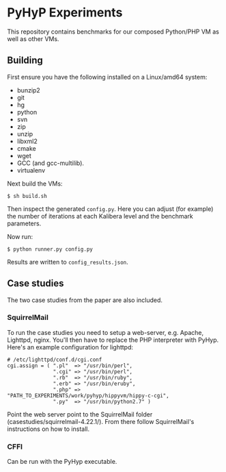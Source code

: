 # PyHyP Experiments

This repository contains benchmarks for our composed Python/PHP VM as well
as other VMs.

## Building

First ensure you have the following installed on a Linux/amd64 system:

 * bunzip2
 * git
 * hg
 * python
 * svn
 * zip
 * unzip
 * libxml2
 * cmake
 * wget
 * GCC (and gcc-multilib).
 * virtualenv

Next build the VMs:

```
$ sh build.sh
```

Then inspect the generated `config.py`. Here you can adjust (for example)
the number of iterations at each Kalibera level and the benchmark parameters.

Now run:

```
$ python runner.py config.py
```

Results are written to `config_results.json`.

## Case studies

The two case studies from the paper are also included.

### SquirrelMail
To run the case studies you need to setup a web-server, e.g. Apache,
Lighttpd, nginx. You'll then have to replace the PHP interpreter with PyHyp.
Here's an example configuration for lighttpd:

```
# /etc/lighttpd/conf.d/cgi.conf
cgi.assign = ( ".pl"  => "/usr/bin/perl",
               ".cgi" => "/usr/bin/perl",
               ".rb"  => "/usr/bin/ruby",
               ".erb" => "/usr/bin/eruby",
               ".php" => "PATH_TO_EXPERIMENTS/work/pyhyp/hippyvm/hippy-c-cgi",
               ".py"  => "/usr/bin/python2.7" )
```

Point the web server point to the SquirrelMail folder
(casestudies/squirrelmail-4.22.1/). From there follow SquirrelMail's
instructions on how to install.

### CFFI
Can be run with the PyHyp executable.
